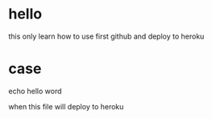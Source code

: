 # hello

this only learn how to use first github and deploy to heroku 

# case

echo hello word

when this file will deploy to heroku
